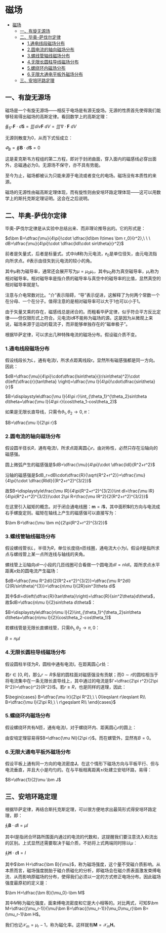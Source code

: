 # 磁场

- [磁场](#磁场)
  - [一、有旋无源场](#一有旋无源场)
  - [二、毕奥-萨伐尔定律](#二毕奥-萨伐尔定律)
    - [1.通电线段磁场分布](#1通电线段磁场分布)
    - [2.圆电流的轴向磁场分布](#2圆电流的轴向磁场分布)
    - [3.螺线管轴线磁场分布](#3螺线管轴线磁场分布)
    - [4.无限长圆柱导线磁场分布](#4无限长圆柱导线磁场分布)
    - [5.螺绕环内磁场分布](#5螺绕环内磁场分布)
    - [6.无限大通电平板外磁场分布](#6无限大通电平板外磁场分布)
  - [三、安培环路定理](#三安培环路定理)

## 一、有旋无源场

磁场是一个有旋无源场——相反于电场是有源无旋场。无源的性质首先使得我们能够轻易得出磁场的高斯定律。看回数学上的高斯定理：

$\displaystyle\oiint_{S^+}\bm F\cdot d\bm S=\displaystyle\iiint div\bm F\ dV=\displaystyle\iiint \nabla \cdot \bm F\ dV$

无源则散度为$0$，从而下式恒成立：

$\varPhi_B=\displaystyle\oiint\bm B\cdot d\bm S=0$

这是麦克斯韦方程组的第二方程，即对于封闭曲面，穿入面内的磁感线必穿出面外，总磁通必为$0$。无源场不保守，亦不具有势能。

至今为止，磁场都被认为只能来源于电流或者变化的电场。磁场没有本质性的来源。

磁场的无源性由磁高斯定理体现，而有旋性则由安培环路定理体现——这可以用数学上的斯托克斯定理证明。这会在之后说明。

## 二、毕奥-萨伐尔定律

毕奥-萨伐尔定律是从实验中总结出来、而非理论推导出的。它的形式是：

$d\bm B=\dfrac{\mu}{4\pi}\cdot \dfrac{Id\bm l\times \bm r_0}{r^2},\ \ \ dB=\dfrac{\mu}{4\pi}\cdot \dfrac{Idl\cdot sin\theta}{r^2}$

前者是矢量式，后者是标量式。式中$Id\bm l$称为元电流，$\bm r_0$是单位径矢，由元电流指向所求点。$\theta$表示由径矢到元电流的较小的角。

其中$\mu$称为磁导率，通常还会展开写为$\mu=\mu_0\mu_r$，其中$\mu_0$称为真空磁导率，$\mu_r$称为相对磁导率。相对磁导率是指介质的磁导率与真空中的磁导率的比值，显然真空的相对磁导率就是$1$。

注意与介电常数对比。“介”表示阻碍，“导”表示促进，这解释了为何两个常数一个在分母、一个在分子。值得注意的是相对磁导率可以大于$1$也可以小于$1$。

由于矢量叉乘的存在，磁感线总是闭合的。而粗看毕萨定律，似乎符合平方反比定律——但仅限形式上符合。元电流$Id\bm l$不能称为磁场的源。这是因为从微观上来说，磁场来源于运动的载流子，而非能够单独存在的“磁单极子”。

根据毕萨定律，可以求出几种特殊电流的磁场分布。假设磁介质不变。

### 1.通电线段磁场分布

假设线段长为$L$，通有电流$I$，所求点距离线段$r$。显然所有磁感强都是同一方向。因此：

$dB=\dfrac{\mu}{4\pi}\cdot\dfrac{Isin\theta}{(r/sin\theta)^2}\cdot d\left(\dfrac{r}{tan\theta} \right)=\dfrac{\mu I}{4\pi}\cdot\dfrac{sin\theta}{r}$

$B=\displaystyle\dfrac{\mu I}{4\pi r}\int_{\theta_1}^{\theta_2}sin\theta d\theta=\dfrac{\mu I}{4\pi r}(cos\theta_1-cos\theta_2)$

如果是无限长直导线，只需令$\theta_1,\theta_2\rightarrow0,\pi$：

$B=\dfrac{\mu I}{2\pi r}$

### 2.圆电流的轴向磁场分布

假设圆半径长$R$，通有电流$I$，所求点距离圆心$r$。由对称性，必然只存在沿轴向的磁感强。

圆上微弧产生的磁感强是$dB=\dfrac{\mu}{4\pi}\cdot \dfrac{Idl}{R^2+r^2}$

沿轴的磁感强是$dB_r=dB\cdot\dfrac{R}{\sqrt{R^2+r^2}}=\dfrac{\mu}{4\pi}\cdot \dfrac{RIdl}{(R^2+r^2)^{3/2}}$

故$B=\displaystyle\frac{\mu IR}{4\pi(R^2+r^2)^{3/2}}\int dl=\frac{\mu IR}{4\pi(R^2+r^2)^{3/2}}\cdot 2\pi R=\frac{\mu IR^2}{2(R^2+r^2)^{3/2}}$

在这里引入磁矩的概念。对于闭合通电线圈：$\bm m=I\bm S$，其中面积$\bm S$的方向与电流成右手螺旋定则。磁矩在轴线上产生的磁感强可以直接写为：

$\bm B=\dfrac{\mu \bm m}{2\pi(R^2+r^2)^{3/2}}$

### 3.螺线管轴线磁场分布

假设螺线管长$L$，半径为$R$，单位长度绕$n$匝线圈，通电流大小为$I$。假设$\theta$是指所求点与螺线管上某一点所连线与轴线的夹角。

螺线管上沿轴向$dl$一小段的几匝线圈可合看做一个圆电流$dI=nIdl$。距所求点水平距离$x$处的圆电流产生磁场：

$dB=\dfrac{\mu R^2dI}{2(R^2+x^2)^{3/2}}=\dfrac{\mu R^2dI}{2(R/sin\theta)^{3}}=\dfrac{n\mu I}{2R}sin^3\theta dl$

其中$dl=d\left(\dfrac{R}{tan\theta}\right)=\dfrac{R}{sin^2\theta}d\theta$，故$dB=\dfrac{n\mu I}{2}sin\theta d\theta$：

$B=\displaystyle\dfrac{n\mu I}{2}\int_{\theta_1}^{\theta_2}sin\theta d\theta=\dfrac{n\mu I}{2}(cos\theta_2-cos\theta_1)$

若螺线管是无限长直螺线管，只需$\theta_1,\theta_2\rightarrow\pi,0$：

$B=n\mu I$

### 4.无限长圆柱导线磁场分布

假设圆柱半径为$R$，圆柱中通有电流$I$。在距离圆心$r$处：

若$r\in[0,R]$，那么$r\sim R$多层的圆柱面对磁感强没有贡献；而$0\sim r$的圆柱相当于将电流集中在一条无限长直导线上，其中通过的电流是$I'=\dfrac{2\pi r^2}{2\pi R^2}I=\dfrac{r^2}{R^2}I$。若$r\geqslant R$，也是同样的道理，因此：

$\begin{cases}
    B=\dfrac{\mu Ir}{2\pi R^2},\ \ 0\leqslant r\leqslant R\\
    B=\dfrac{\mu I}{2\pi R},\ \ r\geqslant R\\
\end{cases}$

### 5.螺绕环内磁场分布

假设螺绕环共有$N$匝，通有电流$I$，对于螺绕环内、距离圆心$r$的圆上：

由安培定理容易得$B=\dfrac{\mu NI}{2\pi r}$。而在螺管外，显然有$B=0$。

### 6.无限大通电平板外磁场分布

假设平板上通有同一方向的电流密度$\bm J$。在这个情形下磁场方向与平板平行、但与电流垂直，并且大小是均匀的。在与平板相离距离$\pm l$处建立安培环路，易得：

$B=\dfrac{1}{2}\mu \bm J$

## 三、安培环路定理

根据毕萨定律，再结合斯托克斯定理，可以很方便地求出最简形式得安培环路定理，即：

$\displaystyle\oint_l \bm B\cdot d\bm l=\mu I$

其中$I$是指闭合环路所围面内通过的电流的代数和，这提醒我们要注意流入和流出的区别。上式显然还需要取决于磁介质，不妨将上式两端同时除以$\mu$：

$\displaystyle\oint_l \bm H\cdot d\bm l=I$

其中$\bm H=\dfrac{\bm B}{\mu}$，称为磁场强度，这个量不受磁介质影响。从本质而言，磁场强度脱胎于磁介质磁化的分析，即磁场会在磁介质表面激发束缚电流、从而影响原磁场的分布，使得我们必须以一定的方式修正电场分布。因此磁场强度最原初的定义是：

$\bm H=\dfrac{\bm B}{\mu_0}-\bm M$

其中$M$称为磁化强度，面束缚电流密度和它是大小相等的。对比两式，可知$\bm M=\dfrac{(\mu_r-1)}{\mu}\bm B=\dfrac{(\mu_r-1)}{\mu_0\mu_r}\bm B=(\mu_r-1)\bm H$。

我们也记$\mathcal{X}_m =\mu_r-1$，称为磁化率。这样就有$\bm M=\mathcal{X}_m\bm H$。
